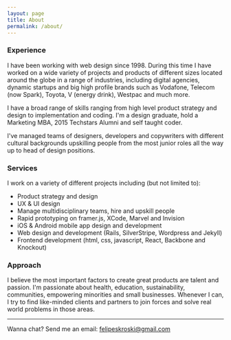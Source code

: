 ```yaml
---
layout: page
title: About
permalink: /about/
---
```


<h3>Experience</h3>
I have been working with web design since 1998. During this time I have worked on a wide variety of projects and products of different sizes located around the globe in a range of industries, including digital agencies, dynamic startups and big high profile brands such as Vodafone, Telecom (now Spark), Toyota, V (energy drink), Westpac and much more.

I have a broad range of skills ranging from high level product strategy and design to implementation and coding. I'm a design graduate, hold a Marketing MBA, 2015 Techstars Alumni and self taught coder.

I've managed teams of designers, developers and copywriters with different cultural backgrounds upskilling people from the most junior roles all the way up to head of design positions.

<h3>Services</h3>
I work on a variety of different projects including (but not limited to):

- Product strategy and design
- UX & UI design
- Manage multidisciplinary teams, hire and upskill people
- Rapid prototyping on framer.js, XCode, Marvel and Invision
- iOS & Android mobile app design and development
- Web design and development (Rails, SilverStripe, Wordpress and Jekyll)
- Frontend development (html, css, javascript, React, Backbone and Knockout)

<h3>Approach</h3>
I believe the most important factors to create great products are talent and passion. I'm passionate about health, education, sustainability, communities, empowering minorities and small businesses. Whenever I can, I try to find like-minded clients and partners to join forces and solve real world problems in those areas.


<hr class="gap">

Wanna chat? Send me an email: <a href="mailto:felipeskroski@gmail.com">felipeskroski@gmail.com</a>
